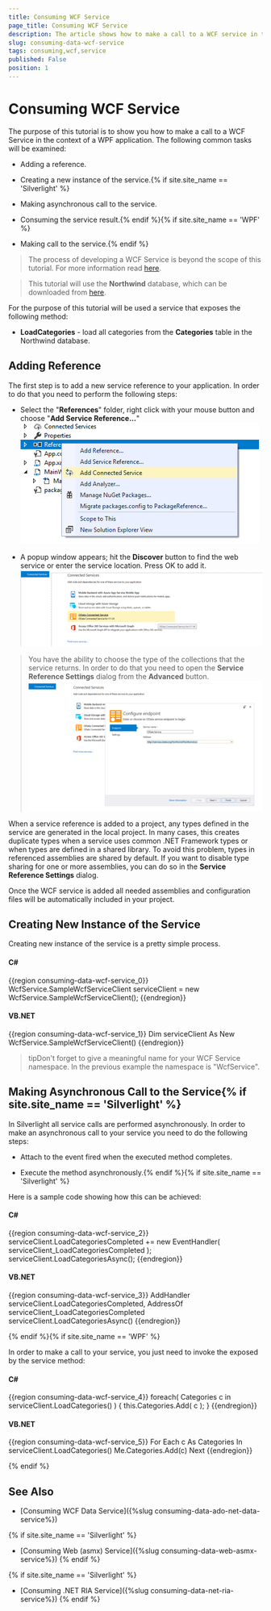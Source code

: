 ```yaml
---
title: Consuming WCF Service
page_title: Consuming WCF Service
description: The article shows how to make a call to a WCF service in the context of an {{ site.framework_name }} application.
slug: consuming-data-wcf-service
tags: consuming,wcf,service
published: False
position: 1
---
```


# Consuming WCF Service

The purpose of this tutorial is to show you how to make a call to a WCF Service in the context of a WPF application. The following common tasks will be examined:

* Adding a reference.

* Creating a new instance of the service.{% if site.site_name == 'Silverlight' %}

* Making asynchronous call to the service.

* Consuming the service result.{% endif %}{% if site.site_name == 'WPF' %}

* Making call to the service.{% endif %}

>The process of developing a WCF Service is beyond the scope of this tutorial. For more information read [here](http://msdn.microsoft.com/en-us/library/bb332338.aspx).

>This tutorial will use the __Northwind__ database, which can be downloaded from [here](http://www.microsoft.com/downloads/details.aspx?FamilyID=06616212-0356-46A0-8DA2-EEBC53A68034&displaylang=en).

For the purpose of this tutorial will be used a service that exposes the following method:

* __LoadCategories__ - load all categories from the __Categories__ table in the Northwind database. 

## Adding Reference

The first step is to add a new service reference to your application. In order to do that you need to perform the following steps:

* Select the "__References__" folder, right click with your mouse button and choose "__Add Service Reference...__"
![Common Consuming Data Wcf Service 010](images/Common_ConsumingDataWcfService_010.png)

*  A popup window appears; hit the __Discover__ button to find the web service or enter the service location. Press OK to add it. 
![Common Consuming Data Wcf Service 020](images/Common_ConsumingDataWcfService_020.png)

>You have the ability to choose the type of the collections that the service returns. In order to do that you need to open the __Service Reference Settings__ dialog from the __Advanced__ button.
![Common Consuming Data Wcf Service 030](images/Common_ConsumingDataWcfService_030.png)

When a service reference is added to a project, any types defined in the service are generated in the local project. In many cases, this creates duplicate types when a service uses common .NET Framework types or when types are defined in a shared library. To avoid this problem, types in referenced assemblies are shared by default. If you want to disable type sharing for one or more assemblies, you can do so in the __Service Reference Settings__ dialog.

Once the WCF service is added all needed assemblies and configuration files will be automatically included in your project. 

## Creating New Instance of the Service

Creating new instance of the service is a pretty simple process.

#### __C#__

{{region consuming-data-wcf-service_0}}
	WcfService.SampleWcfServiceClient serviceClient = new WcfService.SampleWcfServiceClient();
	{{endregion}}



#### __VB.NET__

{{region consuming-data-wcf-service_1}}
	Dim serviceClient As New WcfService.SampleWcfServiceClient()
	{{endregion}}



>tipDon't forget to give a meaningful name for your WCF Service namespace. In the previous example the namespace is "WcfService".

## Making Asynchronous Call to the Service{% if site.site_name == 'Silverlight' %}

In Silverlight all service calls are performed asynchronously. In order to make an asynchronous call to your service you need to do the following steps:

* Attach to the event fired when the executed method completes.

* Execute the method asynchronously.{% endif %}{% if site.site_name == 'Silverlight' %}

Here is a sample code showing how this can be achieved:

#### __C#__

{{region consuming-data-wcf-service_2}}
	serviceClient.LoadCategoriesCompleted += new EventHandler<LoadCategoriesCompletedEventArgs>( serviceClient_LoadCategoriesCompleted );
	serviceClient.LoadCategoriesAsync();
	{{endregion}}



#### __VB.NET__

{{region consuming-data-wcf-service_3}}
	AddHandler serviceClient.LoadCategoriesCompleted, AddressOf serviceClient_LoadCategoriesCompleted
	serviceClient.LoadCategoriesAsync()
	{{endregion}}

{% endif %}{% if site.site_name == 'WPF' %}

In order to make a call to your service, you just need to invoke the exposed by the service method:

#### __C#__

{{region consuming-data-wcf-service_4}}
	foreach( Categories c in serviceClient.LoadCategories() )
	{
	    this.Categories.Add( c );
	}
	{{endregion}}



#### __VB.NET__

{{region consuming-data-wcf-service_5}}
	For Each c As Categories In serviceClient.LoadCategories()
	    Me.Categories.Add(c)
	Next
	{{endregion}}

{% endif %}

## See Also

 * [Consuming WCF Data Service]({%slug consuming-data-ado-net-data-service%})

 {% if site.site_name == 'Silverlight' %} 
 * [Consuming Web (asmx) Service]({%slug consuming-data-web-asmx-service%})
{% endif %}

 {% if site.site_name == 'Silverlight' %} 
 * [Consuming .NET RIA Service]({%slug consuming-data-net-ria-service%})
 {% endif %}
